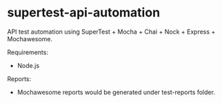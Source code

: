 # supertest-api-automation

API test automation using SuperTest + Mocha + Chai + Nock + Express + Mochawesome.

Requirements:

- Node.js

Reports:

- Mochawesome reports would be generated under test-reports folder.
